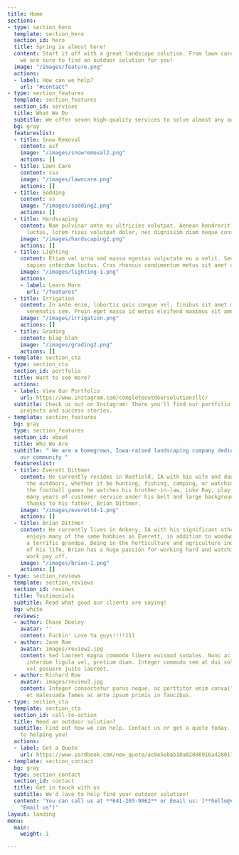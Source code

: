 ```yaml
---
title: Home
sections:
- type: section_hero
  template: section_hero
  section_id: hero
  title: Spring is almost here!
  content: Start it off with a great landscape solution. From lawn care to hardscaping,
    we are sure to find an outdoor solution for you!
  image: "/images/feature.png"
  actions:
  - label: How can we help?
    url: "#contact"
- type: section_features
  template: section_features
  section_id: services
  title: What We Do
  subtitle: We offer seven high-quality services to solve almost any outdoor need
  bg: gray
  featureslist:
  - title: Snow Removal
    content: asf
    image: "/images/snowremoval2.png"
    actions: []
  - title: Lawn Care
    content: ssa
    image: "/images/lawncare.png"
    actions: []
  - title: Sodding
    content: ss
    image: "/images/sodding2.png"
    actions: []
  - title: Hardscaping
    content: Nam pulvinar ante eu ultricies volutpat. Aenean hendrerit, eros sed aliquet
      luctus, lorem risus volutpat dolor, nec dignissim diam neque consequat ex.
    image: "/images/hardscaping2.png"
    actions: []
  - title: Lighting
    content: Etiam vel urna sed massa egestas vulputate eu a velit. Sed ut nisl nec
      sapien interdum luctus. Cras rhoncus condimentum metus sit amet auctor.
    image: "/images/lighting-1.png"
    actions:
    - label: Learn More
      url: "/features"
  - title: Irrigation
    content: In ante enim, lobortis quis congue vel, finibus sit amet mi. Aenean quis
      venenatis sem. Proin eget massa id metus eleifend maximus sit amet nec urna.
    image: "/images/irrigation.png"
    actions: []
  - title: Grading
    content: blag blah
    image: "/images/grading2.png"
    actions: []
- template: section_cta
  type: section_cta
  section_id: portfolio
  title: Want to see more?
  actions:
  - label: View Our Portfolio
    url: https://www.instagram.com/completeoutdoorsolutionsllc/
  subtitle: Check us out on Instagram! There you'll find our portfolio with our latest
    projects and success stories.
- template: section_features
  bg: gray
  type: section_features
  section_id: about
  title: Who We Are
  subtitle: " We are a homegrown, Iowa-raised landscaping company dedicated to serving
    our community "
  featureslist:
  - title: Everett Dittmer
    content: He currently resides in Redfield, IA with his wife and daughter. He enjoys
      the outdoors, whether it be hunting, fishing, camping, or watching sports. Particularly
      the football games he watches his brother-in-law, Luke Ray, play. Everett has
      many years of customer service under his belt and large background in horticulture,
      thanks to his father, Brian Dittmer.
    image: "/images/everettd-1.png"
    actions: []
  - title: Brian Dittmer
    content: He currently lives in Ankeny, IA with his significant other, Emily. Brian
      enjoys many of the same hobbies as Everett, in addition to woodworking and being
      a terrific grandpa. Being in the horticulture and agriculture industry for all
      of his life, Brian has a huge passion for working hard and watching his hard
      work pay off.
    image: "/images/brian-1.png"
    actions: []
- type: section_reviews
  template: section_reviews
  section_id: reviews
  title: Testimonials
  subtitle: Read what good our clients are saying!
  bg: white
  reviews:
  - author: Chase Dooley
    avatar: ''
    content: Fuckin' Love Ya guys!!!!111
  - author: Jane Roe
    avatar: images/review2.jpg
    content: Sed laoreet magna commodo libero euismod sodales. Nunc ac libero convallis,
      interdum ligula vel, pretium diam. Integer commodo sem at dui sollicitudin,
      vel posuere justo laoreet.
  - author: Richard Roe
    avatar: images/review3.jpg
    content: Integer consectetur purus neque, ac porttitor enim convallis vitae. Interdum
      et malesuada fames ac ante ipsum primis in faucibus.
- type: section_cta
  template: section_cta
  section_id: call-to-action
  title: Need an outdoor solution?
  subtitle: Find out how we can help. Contact us or get a quote today. We look forward
    to helping you!
  actions:
  - label: Get a Quote
    url: https://www.yardbook.com/new_quote/ac0e5ebab10a82086916a428017105da78dda1e8
- template: section_contact
  bg: gray
  type: section_contact
  section_id: contact
  title: Get in touch with us
  subtitle: We'd love to help find your outdoor solution!
  content: 'You can call us at **641-203-9062** or Email us: [**hello@completeoutdoor.solutions**](mailto:hello@completeoutdoor.solutions
    "Email us")'
layout: landing
menu:
  main:
    weight: 1

---
```

